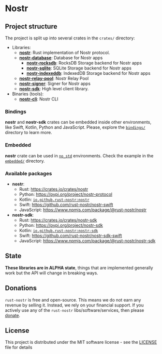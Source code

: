 # Nostr

## Project structure

The project is split up into several crates in the `crates/` directory:

* Libraries:
    * [**nostr**](./crates/nostr/): Rust implementation of Nostr protocol.
    * [**nostr-database**](./crates/nostr-database/): Database for Nostr apps
        * [**nostr-rocksdb**](./crates/nostr-rocksdb/): RocksDB Storage backend for Nostr apps
        * [**nostr-sqlite**](./crates/nostr-sqlite/): SQLite Storage backend for Nostr apps
        * [**nostr-indexeddb**](./crates/nostr-indexeddb/): IndexedDB Storage backend for Nostr apps
    * [**nostr-relay-pool**](./crates/nostr-relay-pool/): Nostr Relay Pool
    * [**nostr-signer**](./crates/nostr-signer/): Signer for Nostr apps
    * [**nostr-sdk**](./crates/nostr-sdk/): High level client library.
* Binaries (tools):
    * [**nostr-cli**](./crates/nostr-cli/): Nostr CLI

### Bindings

**nostr** and **nostr-sdk** crates can be embedded inside other environments, like Swift, Kotlin, Python and JavaScript. 
Please, explore the [`bindings/`](./bindings/) directory to learn more.

### Embedded

**nostr** crate can be used in [`no_std`](https://docs.rust-embedded.org/book/intro/no-std.html) environments. 
Check the example in the [`embedded/`](./crates/nostr/examples/embedded/) directory.

### Available packages

* **nostr**:
    * Rust: https://crates.io/crates/nostr
    * Python: https://pypi.org/project/nostr-protocol
    * Kotlin: [`io.github.rust-nostr:nostr`](https://central.sonatype.com/artifact/io.github.rust-nostr/nostr/)
    * Swift: https://github.com/rust-nostr/nostr-swift
    * JavaScript: https://www.npmjs.com/package/@rust-nostr/nostr
* **nostr-sdk**:
    * Rust: https://crates.io/crates/nostr-sdk
    * Python: https://pypi.org/project/nostr-sdk
    * Kotlin: [`io.github.rust-nostr:nostr-sdk`](https://central.sonatype.com/artifact/io.github.rust-nostr/nostr-sdk/)
    * Swift: https://github.com/rust-nostr/nostr-sdk-swift
    * JavaScript: https://www.npmjs.com/package/@rust-nostr/nostr-sdk

## State

**These libraries are in ALPHA state**, things that are implemented generally work but the API will change in breaking ways.

## Donations

`rust-nostr` is free and open-source. This means we do not earn any revenue by selling it. Instead, we rely on your financial support. If you actively use any of the `rust-nostr` libs/software/services, then please [donate](https://rust-nostr.org/donate).

## License

This project is distributed under the MIT software license - see the [LICENSE](LICENSE) file for details